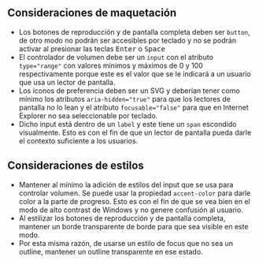 ## Consideraciones de maquetación

- Los botones de reproducción y de pantalla completa deben ser `button`, de otro modo no podrán ser accesibles por teclado y no se podrán activar al presionar las teclas <kbd>Enter</kbd> o <kbd>Space</kbd>
- El controlador de volumen debe ser un `input` con el atributo `type="range"` con valores mínimos y máximos de 0 y 100 respectivamente porque este es el valor que se le indicará a un usuario que usa un lector de pantalla.
- Los íconos de preferencia deben ser un SVG y deberían tener como mínimo los atributos `aria-hidden="true"` para que los lectores de pantalla no lo lean y el atributo `focusable="false"` para que en Internet Explorer no sea seleccionable por teclado.
- Dicho input está dentro de un `label` y este tiene un `span` escondido visualmente. Esto es con el fin de que un lector de pantalla pueda darle el contexto suficiente a los usuarios.

## Consideraciones de estilos

- Mantener al mínimo la adición de estilos del input que se usa para controlar volumen. Se puede usar la propiedad `accent-color` para darle color a la parte de progreso. Esto es con el fin de que se vea bien en el modo de alto contrast de Windows y no genere confusión al usuario.
- Al estilizar los botones de reproducción y de pantalla completa, mantener un borde transparente de borde para que sea visible en este modo.
- Por esta misma razón, de usarse un estilo de focus que no sea un outline, mantener un outline transparente en ese estado.
